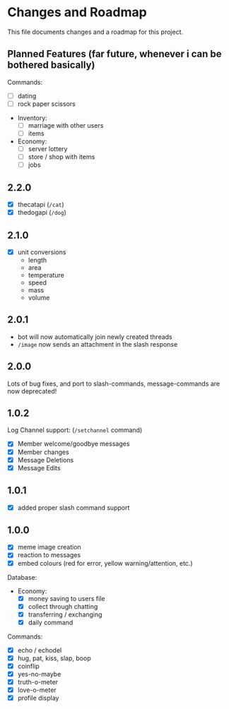 # Changes and Roadmap

This file documents changes and a roadmap for this project.

## Planned Features (far future, whenever i can be bothered basically)

Commands:

* [ ] dating
* [ ] rock paper scissors

* Inventory:
  * [ ] marriage with other users
  * [ ] items

* Economy:
  * [ ] server lottery
  * [ ] store / shop with items
  * [ ] jobs

## 2.2.0

* [x] thecatapi (`/cat`)
* [x] thedogapi (`/dog`)

## 2.1.0

* [x] unit conversions
  * length
  * area
  * temperature
  * speed
  * mass
  * volume


## 2.0.1

* bot will now automatically join newly created threads
* `/image` now sends an attachment in the slash response

## 2.0.0

Lots of bug fixes, and port to slash-commands, message-commands are now deprecated!

## 1.0.2

Log Channel support: (`/setchannel` command)

* [x] Member welcome/goodbye messages
* [x] Member changes
* [x] Message Deletions
* [x] Message Edits

## 1.0.1

* [x] added proper slash command support

## 1.0.0

* [x] meme image creation
* [x] reaction to messages
* [x] embed colours (red for error, yellow warning/attention, etc.)

Database:

* Economy:
  * [x] money saving to users file
  * [x] collect through chatting
  * [x] transferring / exchanging
  * [x] daily command

Commands:

* [x] echo / echodel
* [x] hug, pat, kiss, slap, boop
* [x] coinflip
* [x] yes-no-maybe
* [x] truth-o-meter
* [x] love-o-meter
* [x] profile display
